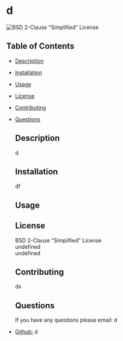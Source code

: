 
  # d<br>
  ![BSD 2-Clause "Simplified" License](undefined)

  ## Table of Contents 

- [Description](#description)
- [Installation](#installation)
- [Usage](#usage)
- [License](#license)
- [Contributing](#contributing)
- [Questions](#questions)

  ## Description
  d

  ## Installation
  df

  ## Usage
  
  

  ## License
  BSD 2-Clause "Simplified" License<br>
  undefined<br>
  undefined


  ## Contributing
  ds

   
  ## Questions
  If you have any questions please email: d

- [Github:](https://github.com/d) d

